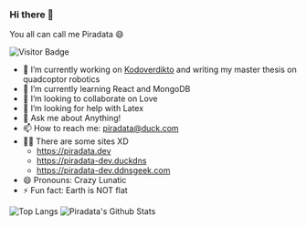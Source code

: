 ### Hi there 👋
You all can call me Piradata 😄

![Visitor Badge](https://visitor-badge.laobi.icu/badge?page_id=piradata.piradata)

- 🔭 I’m currently working on [Kodoverdikto](https://github.com/piradata/kodoverdikto/) and writing my master thesis on quadcoptor robotics
- 🌱 I’m currently learning React and MongoDB
- 👯 I’m looking to collaborate on Love
- 🤔 I’m looking for help with Latex
- 💬 Ask me about Anything!
- 📫 How to reach me: piradata@duck.com
- 👨‍💻 There are some sites XD
  - https://piradata.dev
  - https://piradata-dev.duckdns
  - https://piradata-dev.ddnsgeek.com
- 😄 Pronouns: Crazy Lunatic
- ⚡ Fun fact: Earth is NOT flat

![Top Langs](https://github-readme-stats.vercel.app/api/top-langs/?username=piradata&hide=TeX&layout=compact)
![Piradata's Github Stats](https://github-readme-stats.vercel.app/api?username=piradata&count_private=true&show_icons=true&include_all_commits=true)
